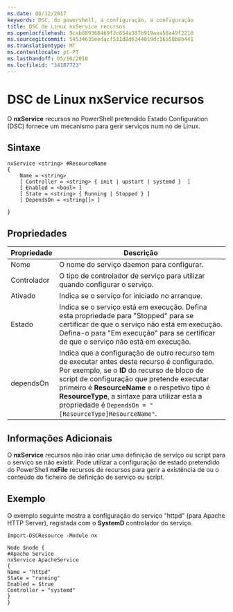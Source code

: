 ```yaml
---
ms.date: 06/12/2017
keywords: DSC, do powershell, a configuração, a configuração
title: DSC de Linux nxService recursos
ms.openlocfilehash: 9cab889368469f2c854a387b919aea58a49f2210
ms.sourcegitcommit: 54534635eedacf531d8d6344019dc16a50b8b441
ms.translationtype: MT
ms.contentlocale: pt-PT
ms.lasthandoff: 05/16/2018
ms.locfileid: "34187723"
---
```

# <a name="dsc-for-linux-nxservice-resource"></a>DSC de Linux nxService recursos

O **nxService** recursos no PowerShell pretendido Estado Configuration (DSC) fornece um mecanismo para gerir serviços num nó de Linux.

## <a name="syntax"></a>Sintaxe

```
nxService <string> #ResourceName
{
    Name = <string>
    [ Controller = <string> { init | upstart | systemd }  ]
    [ Enabled = <bool> ]
    [ State = <string> { Running | Stopped } ]
    [ DependsOn = <string[]> ]

}
```

## <a name="properties"></a>Propriedades
|  Propriedade |  Descrição |
|---|---|
| Nome| O nome do serviço daemon para configurar.|
| Controlador| O tipo de controlador de serviço para utilizar quando configurar o serviço.|
| Ativado| Indica se o serviço for iniciado no arranque.|
| Estado| Indica se o serviço está em execução. Defina esta propriedade para "Stopped" para se certificar de que o serviço não está em execução. Defina-o para "Em execução" para se certificar de que o serviço não está em execução.|
| dependsOn | Indica que a configuração de outro recurso tem de executar antes deste recurso é configurado. Por exemplo, se o **ID** do recurso de bloco de script de configuração que pretende executar primeiro é **ResourceName** e o respetivo tipo é **ResourceType**, a sintaxe para utilizar esta a propriedade é `DependsOn = "[ResourceType]ResourceName"`.|


## <a name="additional-information"></a>Informações Adicionais

O **nxService** recursos não irão criar uma definição de serviço ou script para o serviço se não existir. Pode utilizar a configuração de estado pretendido do PowerShell **nxFile** recursos de recursos para gerir a existência de ou o conteúdo do ficheiro de definição de serviço ou script.

## <a name="example"></a>Exemplo

O exemplo seguinte mostra a configuração do serviço "httpd" (para Apache HTTP Server), registada com o **SystemD** controlador do serviço.

```
Import-DSCResource -Module nx

Node $node {
#Apache Service
nxService ApacheService
{
Name = "httpd"
State = "running"
Enabled = $true
Controller = "systemd"
}
}
```